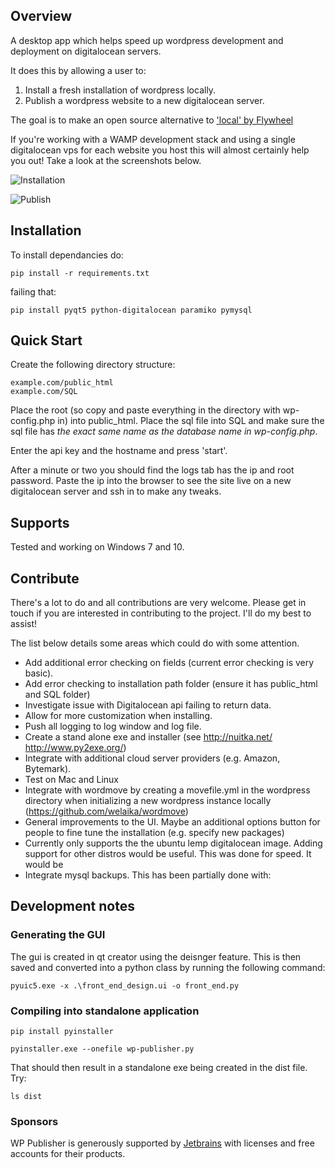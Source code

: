 ## Overview

A desktop app which helps speed up wordpress development and deployment on digitalocean servers.

It does this by allowing a user to:

1. Install a fresh installation of wordpress locally.
2. Publish a wordpress website to a new digitalocean server.

The goal is to make an open source alternative to ['local' by Flywheel](https://local.getflywheel.com/)

If you're working with a WAMP development stack and using a single digitalocean vps for each website you host this will almost certainly help you out! Take a look at the screenshots below.

![Installation](https://raw.githubusercontent.com/vivithemage/do-wp/master/docs/screenshot-install.png)

![Publish](https://raw.githubusercontent.com/vivithemage/do-wp/master/docs/screenshot-publish.png)


## Installation

To install dependancies do:

    pip install -r requirements.txt

failing that:

    pip install pyqt5 python-digitalocean paramiko pymysql


## Quick Start

Create the following directory structure:

    example.com/public_html
    example.com/SQL

Place the root (so copy and paste everything in the directory with wp-config.php in) into public_html.
Place the sql file into SQL and make sure the sql file has *the exact same name as the database name in wp-config.php*.

Enter the api key and the hostname and press 'start'.

After a minute or two you should find the logs tab has the ip and root password. Paste the ip into the browser to see the site live on a new digitalocean server and ssh in to make any tweaks.

## Supports

Tested and working on Windows 7 and 10.


## Contribute

There's a lot to do and all contributions are very welcome. Please get in touch if you are interested in contributing to the project. I'll do my best to assist!

The list below details some areas which could do with some attention.

* Add additional error checking on fields (current error checking is very basic).
* Add error checking to installation path folder (ensure it has public_html and SQL folder)
* Investigate issue with Digitalocean api failing to return data.
* Allow for more customization when installing.
* Push all logging to log window and log file.
* Create a stand alone exe and installer (see http://nuitka.net/ http://www.py2exe.org/)
* Integrate with additional cloud server providers (e.g. Amazon, Bytemark).
* Test on Mac and Linux
* Integrate with wordmove by creating a movefile.yml in the wordpress directory when initializing a new wordpress instance locally (https://github.com/welaika/wordmove)
* General improvements to the UI. Maybe an additional options button for people to fine tune the installation (e.g. specify new packages)
* Currently only supports the the ubuntu lemp digitalocean image. Adding support for other distros would be useful. This was done for speed. It would be 
* Integrate mysql backups. This has been partially done with: 


## Development notes

### Generating the GUI


The gui is created in qt creator using the deisnger feature. This is then saved and converted into a
python class by running the following command:

    pyuic5.exe -x .\front_end_design.ui -o front_end.py


### Compiling into standalone application

    pip install pyinstaller
    
    pyinstaller.exe --onefile wp-publisher.py
    
That should then result in a standalone exe being created in the dist file. Try:

    ls dist
    
### Sponsors
    
WP Publisher is generously supported by [Jetbrains](https://www.jetbrains.com/) with licenses and free accounts for their products.


